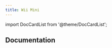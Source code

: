 ```yaml
---
title: Wii Mini
---
```


import DocCardList from '@theme/DocCardList';

## Documentation

<DocCardList />